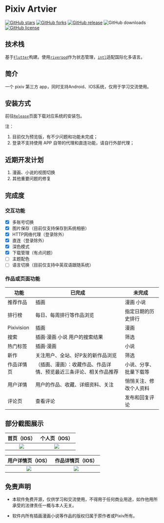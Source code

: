 # Pixiv Artvier
[![GitHub stars](https://img.shields.io/github/stars/yleencc/pixiv-artvier)](https://github.com/yleencc/pixiv-artvier/stargazers)
[![GitHub forks](https://img.shields.io/github/forks/yleencc/pixiv-artvier)](https://github.com/yleencc/pixiv-artvier/network)
[![GitHub release](https://img.shields.io/github/v/release/yleencc/pixiv-artvier?include_prereleases)](https://github.com/yleencc/pixiv-artvier/releases)
![GitHub downloads](https://img.shields.io/github/downloads/yleencc/pixiv-artvier/total.svg?label=downloads)
[![GitHub license](https://img.shields.io/github/license/yleencc/pixiv-artvier)](https://github.com/yleencc/pixiv-artvier/blob/master/LICENSE)

## 技术栈

基于[`Flutter`](https://flutter.dev)构建。使用[`riverpod`](https://github.com/rrousselGit/riverpod)作为状态管理，[`intl`](https://pub.flutter-io.cn/packages/intl)适配国际化多语言。

## 简介

一个 pixiv 第三方 app，同时支持Android、IOS系统，仅用于学习交流使用。

## 安装方式
前往[`Release`](https://github.com/kerrinz/pixiv-artvier/tags)页面下载对应系统的安装包。

注：
1. 目前仅为预览版，有不少问题和功能未完成；
2. 登录不支持使用 APP 自带的代理和直连功能，请自行外部代理；

## 近期开发计划
1. 漫画、小说的视图切换
2. 其他重要问题的修复

## 完成度
### 交互功能
- [x] 多账号切换
- [X] 图片保存（目前仅支持保存到系统相册）
- [X] HTTP网络代理（登录除外）
- [x] 直连（登录除外）
- [x] 深色模式
- [x] 下载管理（有点问题）
- [ ] 主题配色
- [ ] 语言切换（目前仅支持中英双语跟随系统）

### 作品或页面功能

| 功能 | 已完成 | 未完成 |
|---|---|---|
| 推荐作品 | 插画 | 漫画 小说 |
| 排行榜 | 每日、每周排行等作品浏览 | 指定日期的历史排行 |
| Pixivision | 插画 | 漫画 |
| 搜索 | 插画·漫画 小说 用户的搜索结果 | 筛选 |
| 热门标签 | 插画·漫画 | 小说 |
| 新作 | 关注用户、全站、好P友的新作品浏览 | 筛选 |
| 作品详情页 | （插画、漫画）：收藏作品、作品详情、预览最近三条评论、相关作品推荐 | 小说、分享、批量下载等 |
| 用户详情 | 用户的作品、收藏、详细资料、关注 | 悄悄关注、修改个人资料 |
| 评论页 | 查看评论 | 发布和回复评论 |

## 部分截图展示

| 首页（IOS） | 个人页（IOS） |
|:---:|:---:|
|![](https://yleen.cc/files/images/artvier/home_230227.jpg)|![](https://yleen.cc/files/images/artvier/profile_230227.jpg)

| 用户详情页（IOS） | 作品详情页（IOS） |
|:---:|:---:|
|![](https://yleen.cc/files/images/artvier/user_detail_230227.jpg)|![](https://yleen.cc/files/images/artvier/illust_detail_230227.jpg)

## 免责声明

- 本软件免费开源，仅供学习和交流使用，不得用于任何商业用途，如作他用所承受的法律责任一概与本人无关。

- 软件内所有插画漫画小说等作品的版权归属于原作者或Pixiv所有。
